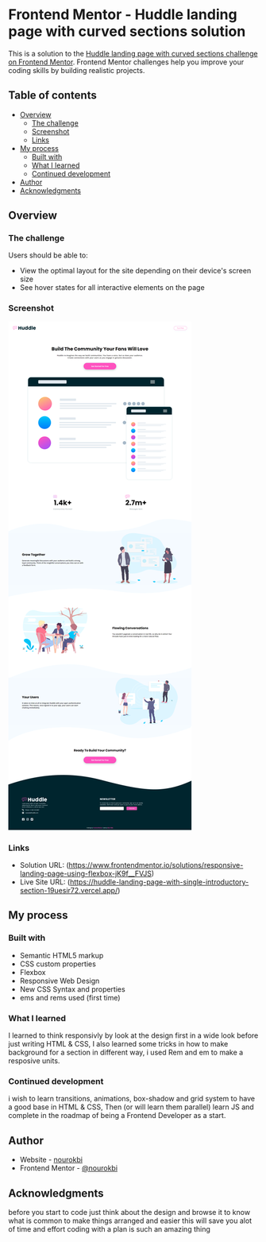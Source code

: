 # Frontend Mentor - Huddle landing page with curved sections solution

This is a solution to the [Huddle landing page with curved sections challenge on Frontend Mentor](https://www.frontendmentor.io/challenges/huddle-landing-page-with-curved-sections-5ca5ecd01e82137ec91a50f2). Frontend Mentor challenges help you improve your coding skills by building realistic projects. 

## Table of contents

- [Overview](#overview)
  - [The challenge](#the-challenge)
  - [Screenshot](#screenshot)
  - [Links](#links)
- [My process](#my-process)
  - [Built with](#built-with)
  - [What I learned](#what-i-learned)
  - [Continued development](#continued-development)
- [Author](#author)
- [Acknowledgments](#acknowledgments)

## Overview

### The challenge

Users should be able to:

- View the optimal layout for the site depending on their device's screen size
- See hover states for all interactive elements on the page

### Screenshot

![](./screenshot.png)

### Links

- Solution URL: (https://www.frontendmentor.io/solutions/responsive-landing-page-using-flexbox-jK9f__FVJS)
- Live Site URL: (https://huddle-landing-page-with-single-introductory-section-19uesir72.vercel.app/)

## My process

### Built with

- Semantic HTML5 markup
- CSS custom properties
- Flexbox
- Responsive Web Design
- New CSS Syntax and properties
- ems and rems used (first time)

### What I learned

I learned to think responsivly by look at the design first in a wide look before just writing HTML & CSS, I also learned some tricks in how to make background for a section in different way, i used Rem and em to make a resposive units.


### Continued development

i wish to learn transitions, animations, box-shadow and grid system to have a good base in HTML & CSS, Then (or will learn them parallel) learn JS and complete in the roadmap of being a Frontend Developer as a start.

## Author

- Website - [nourokbi](https://github.com/nourokbi)
- Frontend Mentor - [@nourokbi](https://www.frontendmentor.io/profile/nourokbi)


## Acknowledgments

before you start to code just think about the design and browse it to know what is common to make things arranged and easier this will save you alot of time and effort coding with a plan is such an amazing thing
